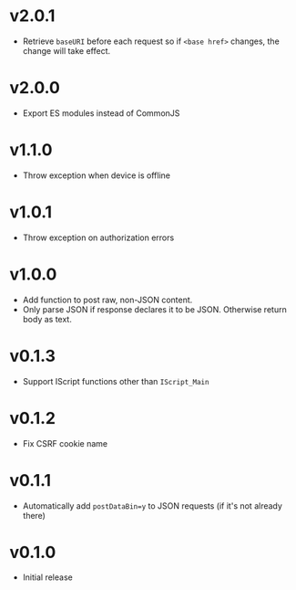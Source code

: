 # v2.0.1
* Retrieve `baseURI` before each request so if `<base href>` changes, the change
  will take effect.

# v2.0.0
* Export ES modules instead of CommonJS

# v1.1.0
* Throw exception when device is offline

# v1.0.1
* Throw exception on authorization errors

# v1.0.0
* Add function to post raw, non-JSON content.
* Only parse JSON if response declares it to be JSON. Otherwise return body as
  text.

# v0.1.3
* Support IScript functions other than `IScript_Main`

# v0.1.2
* Fix CSRF cookie name

# v0.1.1
* Automatically add `postDataBin=y` to JSON requests (if it's not already there)

# v0.1.0
* Initial release
